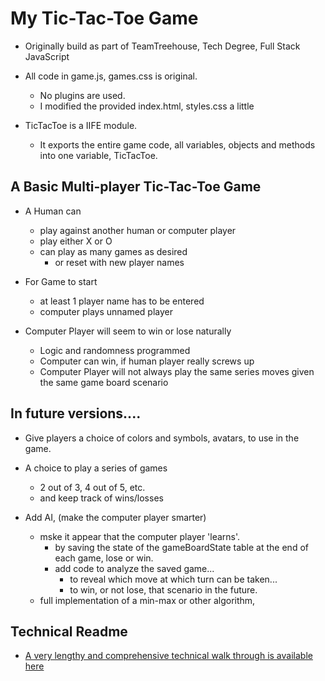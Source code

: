 # My Tic-Tac-Toe Game

  - Originally build as part of TeamTreehouse, Tech Degree, Full Stack JavaScript

  - All code in game.js, games.css is original.
    - No plugins are used.
    - I modified the provided index.html, styles.css a little

  - TicTacToe is a IIFE module.
    - It exports the entire game code, all variables, objects and methods into one variable, TicTacToe.

## A Basic Multi-player Tic-Tac-Toe Game

  - A Human can
    - play against another human or computer player
    - play either X or O
    - can play as many games as desired
      - or reset with new player names

  - For Game to start
    - at least 1 player name has to be entered
    - computer plays unnamed player

  - Computer Player will seem to win or lose naturally
    - Logic and randomness programmed
    - Computer can win, if human player really screws up
    - Computer Player will not always play the same series moves given the same game board scenario

## In future versions....

  - Give players a choice of colors and symbols, avatars, to use in the game.

  - A choice to play a series of games
    - 2 out of 3, 4 out of 5, etc.
    - and keep track of wins/losses

  - Add AI, (make the computer player smarter)
    - mske it appear that the computer player 'learns'.
      - by saving the state of the gameBoardState table at the end of each game, lose or win.
      - add code to analyze the saved game...
        - to reveal which move at which turn can be taken...
        - to win, or not lose, that scenario in the future.
    - full implementation of a min-max or other algorithm,

## Technical Readme
  - [A very lengthy and comprehensive technical walk through is available here](TechnicalReadme.md)
